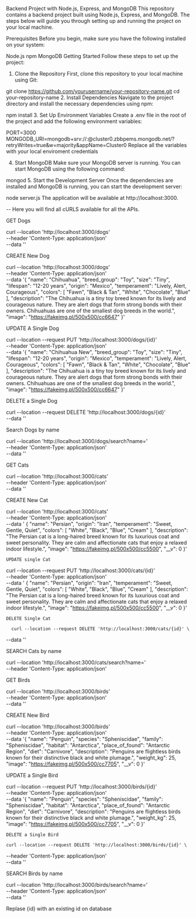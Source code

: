 Backend Project with Node.js, Express, and MongoDB
This repository contains a backend project built using Node.js, Express, and MongoDB. The steps below will guide you through setting up and running the project on your local machine.

Prerequisites
Before you begin, make sure you have the following installed on your system:

Node.js
npm
MongoDB
Getting Started
Follow these steps to set up the project:

1. Clone the Repository
First, clone this repository to your local machine using Git:


git clone https://github.com/yourusername/your-repository-name.git
cd your-repository-name
2. Install Dependencies
Navigate to the project directory and install the necessary dependencies using npm:


npm install
3. Set Up Environment Variables
Create a .env file in the root of the project and add the following environment variables:


PORT=3000
MONGODB_URI=mongodb+srv://<username>:<password>@cluster0.zbbpems.mongodb.net/<databasename>?retryWrites=true&w=majority&appName=Cluster0
Replace all the variables with your local enviroment credentials

4. Start MongoDB
Make sure your MongoDB server is running. You can start MongoDB using the following command:

mongod
5. Start the Development Server
Once the dependencies are installed and MongoDB is running, you can start the development server:


node server.js
The application will be available at http://localhost:3000.


-- Here you will find all cURLS available for all the APIs.

GET Dogs

curl --location 'http://localhost:3000/dogs' \
--header 'Content-Type: application/json' \
--data ''

CREATE New Dog

curl --location 'http://localhost:3000/dogs' \
--header 'Content-Type: application/json' \
--data '{
    "name": "Chihuahua",
    "breed_group": "Toy",
    "size": "Tiny",
    "lifespan": "12-20 years",
    "origin": "Mexico",
    "temperament": "Lively, Alert, Courageous",
    "colors": [
      "Fawn",
      "Black & Tan",
      "White",
      "Chocolate",
      "Blue"
    ],
    "description": "The Chihuahua is a tiny toy breed known for its lively and courageous nature. They are alert dogs that form strong bonds with their owners. Chihuahuas are one of the smallest dog breeds in the world.",
    "image": "https://fakeimg.pl/500x500/cc6647"
  }'


  UPDATE A Single Dog

  curl --location --request PUT 'http://localhost:3000/dogs/{id}' \
--header 'Content-Type: application/json' \
--data '{
    "name": "Chihuahua New",
    "breed_group": "Toy",
    "size": "Tiny",
    "lifespan": "12-20 years",
    "origin": "Mexico",
    "temperament": "Lively, Alert, Courageous",
    "colors": [
      "Fawn",
      "Black & Tan",
      "White",
      "Chocolate",
      "Blue"
    ],
    "description": "The Chihuahua is a tiny toy breed known for its lively and courageous nature. They are alert dogs that form strong bonds with their owners. Chihuahuas are one of the smallest dog breeds in the world.",
    "image": "https://fakeimg.pl/500x500/cc6647"
  }'

  DELETE a Single Dog


  curl --location --request DELETE 'http://localhost:3000/dogs/{id}' \
--data ''

Search Dogs by name

curl --location 'http://localhost:3000/dogs/search?name=' \
--header 'Content-Type: application/json' \
--data ''

GET Cats

curl --location 'http://localhost:3000/cats' \
--header 'Content-Type: application/json' \
--data ''

CREATE New Cat

curl --location 'http://localhost:3000/cats' \
--header 'Content-Type: application/json' \
--data ' {
        "name": "Persian",
        "origin": "Iran",
        "temperament": "Sweet, Gentle, Quiet",
        "colors": [
            "White",
            "Black",
            "Blue",
            "Cream"
        ],
        "description": "The Persian cat is a long-haired breed known for its luxurious coat and sweet personality. They are calm and affectionate cats that enjoy a relaxed indoor lifestyle.",
        "image": "https://fakeimg.pl/500x500/cc5500",
        "__v": 0
    }'


    UPDATE single Cat
curl --location --request PUT 'http://localhost:3000/cats/{id}' \
--header 'Content-Type: application/json' \
--data ' {
        "name": "Persian",
        "origin": "Iran",
        "temperament": "Sweet, Gentle, Quiet",
        "colors": [
            "White",
            "Black",
            "Blue",
            "Cream"
        ],
        "description": "The Persian cat is a long-haired breed known for its luxurious coat and sweet personality. They are calm and affectionate cats that enjoy a relaxed indoor lifestyle.",
        "image": "https://fakeimg.pl/500x500/cc5500",
        "__v": 0
    }'

    DELETE Single Cat

      curl --location --request DELETE 'http://localhost:3000/cats/{id}' \
--data ''

SEARCH Cats by name

curl --location 'http://localhost:3000/cats/search?name=' \
--header 'Content-Type: application/json'

GET Birds

curl --location 'http://localhost:3000/birds' \
--header 'Content-Type: application/json' \
--data ''

CREATE New Bird

curl --location 'http://localhost:3000/birds' \
--header 'Content-Type: application/json' \
--data '{
        "name": "Penguin",
        "species": "Spheniscidae",
        "family": "Spheniscidae",
        "habitat": "Antarctica",
        "place_of_found": "Antarctic Region",
        "diet": "Carnivore",
        "description": "Penguins are flightless birds known for their distinctive black and white plumage.",
        "weight_kg": 25,
        "image": "https://fakeimg.pl/500x500/cc7705",
        "__v": 0
    }'


UPDATE a Single Bird

curl --location --request PUT 'http://localhost:3000/birds/{id}' \
--header 'Content-Type: application/json' \
--data '{
        "name": "Penguin",
        "species": "Spheniscidae",
        "family": "Spheniscidae",
        "habitat": "Antarctica",
        "place_of_found": "Antarctic Region",
        "diet": "Carnivore",
        "description": "Penguins are flightless birds known for their distinctive black and white plumage.",
        "weight_kg": 25,
        "image": "https://fakeimg.pl/500x500/cc7705",
        "__v": 0
    }'


    DELETE a Single Bird

    curl --location --request DELETE 'http://localhost:3000/birds/{id}' \
--header 'Content-Type: application/json' \
--data ''


SEARCH Birds by name

curl --location 'http://localhost:3000/birds/search?name=' \
--header 'Content-Type: application/json' \
--data ''

Replase {id} with an existing id on database
